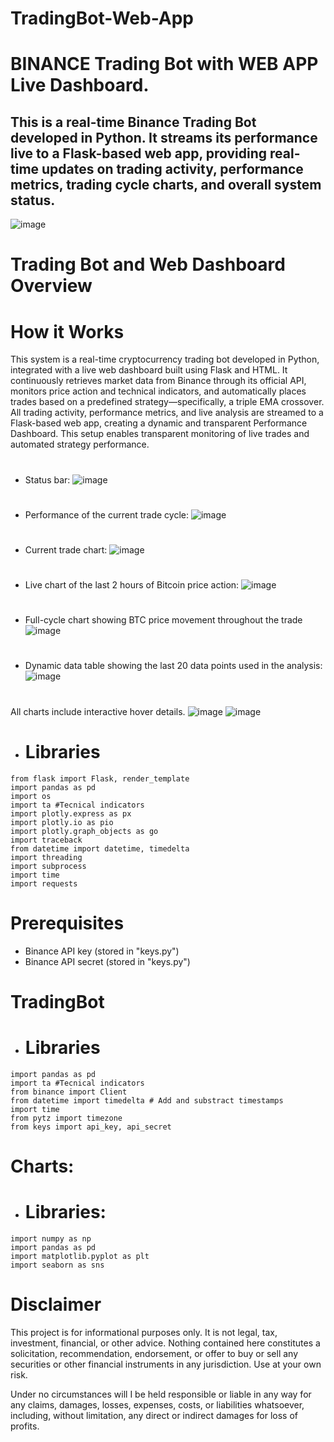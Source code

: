 # TradingBot-Web-App
# BINANCE Trading Bot with WEB APP Live Dashboard.
## This is a real-time Binance Trading Bot developed in Python. It streams its performance live to a Flask-based web app, providing real-time updates on trading activity, performance metrics, trading cycle charts, and overall system status.
![image](https://github.com/FedeMaguire/TradingBot-Web-App/blob/main/final%20images/full.jpg?raw=true)

# Trading Bot and Web Dashboard Overview
# How it Works
This system is a real-time cryptocurrency trading bot developed in Python, integrated with a live web dashboard built using Flask and HTML. It continuously retrieves market data from Binance through its official API, monitors price action and technical indicators, and automatically places trades based on a predefined strategy—specifically, a triple EMA crossover. 
All trading activity, performance metrics, and live analysis are streamed to a Flask-based web app, creating a dynamic and transparent Performance Dashboard.
This setup enables transparent monitoring of live trades and automated strategy performance.
# 
- Status bar:
![image](https://github.com/FedeMaguire/TradingBot-Web-App/blob/main/final%20images/status.jpg?raw=true)
# 
- Performance of the current trade cycle:
![image](https://github.com/FedeMaguire/TradingBot-Web-App/blob/main/final%20images/performance.jpg?raw=true)
# 
- Current trade chart:
![image](https://github.com/FedeMaguire/TradingBot-Web-App/blob/main/final%20images/trade_no_info.jpg?raw=true)
# 
- Live chart of the last 2 hours of Bitcoin price action:
![image](https://github.com/FedeMaguire/TradingBot-Web-App/blob/main/final%20images/BTC_2_hours.jpg?raw=true)
# 
- Full-cycle chart showing BTC price movement throughout the trade
![image](https://github.com/FedeMaguire/TradingBot-Web-App/blob/main/final%20images/btc_cycle.jpg?raw=true)
# 
- Dynamic data table showing the last 20 data points used in the analysis:
![image](https://github.com/FedeMaguire/TradingBot-Web-App/blob/main/final%20images/dataframe.jpg?raw=true)
# 
All charts include interactive hover details.
![image](https://github.com/FedeMaguire/TradingBot-Web-App/blob/main/final%20images/hover_info.jpg?raw=true)
![image](https://github.com/FedeMaguire/TradingBot-Web-App/blob/main/final%20images/trade.jpg?raw=true)
#
- # Libraries
```
from flask import Flask, render_template
import pandas as pd
import os
import ta #Tecnical indicators
import plotly.express as px
import plotly.io as pio
import plotly.graph_objects as go
import traceback
from datetime import datetime, timedelta
import threading
import subprocess
import time
import requests
```
 

# Prerequisites
- Binance API key (stored in "keys.py")
- Binance API secret (stored in "keys.py")

# TradingBot
- # Libraries
```
import pandas as pd
import ta #Tecnical indicators
from binance import Client
from datetime import timedelta # Add and substract timestamps
import time
from pytz import timezone
from keys import api_key, api_secret
```
# Charts:
- # Libraries:
```
import numpy as np
import pandas as pd
import matplotlib.pyplot as plt
import seaborn as sns
```


# Disclaimer
This project is for informational purposes only. It is not legal, tax, investment, financial, or other advice. Nothing contained here constitutes a solicitation, recommendation, endorsement, or offer to buy or sell any securities or other financial instruments in any jurisdiction. Use at your own risk.

Under no circumstances will I be held responsible or liable in any way for any claims, damages, losses, expenses, costs, or liabilities whatsoever, including, without limitation, any direct or indirect damages for loss of profits.
